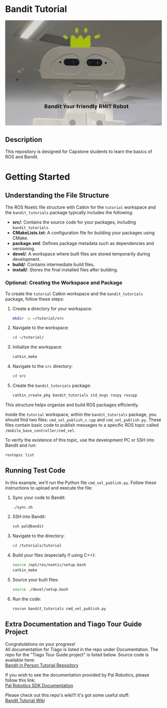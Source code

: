 # Bandit Tutorial

![Bandit the Gamer](./bandit.jpeg)  

## Description
This repository is designed for Capstone students to learn the basics of ROS and Bandit.

# Getting Started
## Understanding the File Structure 
The ROS Noetic file structure with Catkin for the `tutorial` workspace and the `bandit_tutorials` package typically includes the following:

- **src/**: Contains the source code for your packages, including `bandit_tutorials`.
- **CMakeLists.txt**: A configuration file for building your packages using CMake.
- **package.xml**: Defines package metadata such as dependencies and versioning.
- **devel/**: A workspace where built files are stored temporarily during development.
- **build/**: Contains intermediate build files.
- **install/**: Stores the final installed files after building.

### Optional: Creating the Workspace and Package
To create the `tutorial` Catkin workspace and the `bandit_tutorials` package, follow these steps:
1. Create a directory for your workspace:  
    ```bash
    mkdir -p ~/tutorial/src
    ```
2. Navigate to the workspace:  
    ```bash
    cd ~/tutorial/
    ```
3. Initialize the workspace:  
    ```bash
    catkin_make
    ```
4. Navigate to the `src` directory:  
    ```bash
    cd src
    ```
5. Create the `bandit_tutorials` package:  
    ```bash
    catkin_create_pkg bandit_tutorials std_msgs rospy roscpp
    ```

This structure helps organize and build ROS packages efficiently.

Inside the `tutorial` workspace, within the `bandit_tutorials` package, you should find two files: `cmd_vel_publish_c.cpp` and `cmd_vel_publish.py`. These files contain basic code to publish messages to a specific ROS topic called `/mobile_base_controller/cmd_vel`. 

To verify the existence of this topic, use the development PC or SSH into Bandit and run:
```bash
rostopic list
```

## Running Test Code
In this example, we'll run the Python file `cmd_vel_publish.py`. Follow these instructions to upload and execute the file:

1. Sync your code to Bandit:  
    ```bash
    ./sync.sh
    ```
2. SSH into Bandit:  
    ```bash
    ssh pal@bandit
    ```
3. Navigate to the directory:  
    ```bash
    cd /tutorials/tutorial
    ```
4. Build your files (especially if using C++):  
    ```bash
    source /opt/ros/noetic/setup.bash
    catkin_make
    ```
5. Source your built files:  
    ```bash
    source ./devel/setup.bash
    ```
6. Run the code:  
    ```bash
    rosrun bandit_tutorials cmd_vel_publish.py
    ```

## Extra Documentation and Tiago Tour Guide Project
Congratulations on your progress!  
All documentation for Tiago is listed in the repo under Documentation. The repo for the "Tiago Tour Guide project" is listed below.
Source code is available here:  
[Bandit in Person Tutorial Repository](https://github.com/JimmieMitty/Bandit_in_person_tutorial)  

If you wish to see the documentation provided by Pal Robotics, please follow this link:  
[Pal Robotics SDK Documentation](https://docs.pal-robotics.com/sdk/23.12/)

Please check out this repo's wiki!!! it's got some useful stuff:  
[Bandit Tutorial Wiki](https://github.com/JimmieMitty/Bandit_in_person_tutorial/wiki)
